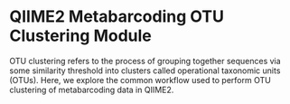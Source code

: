 # QIIME2 Metabarcoding OTU Clustering Module

OTU clustering refers to the process of grouping together sequences via some similarity threshold into clusters called operational taxonomic units (OTUs). Here, we explore the common workflow used to perform OTU clustering of metabarcoding data in QIIME2.